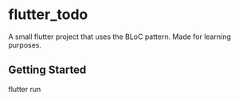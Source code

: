 # flutter_todo

A small flutter project that uses the BLoC pattern. Made for learning purposes.

## Getting Started

flutter run
